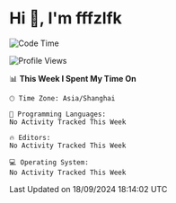 # Hi 👋, I'm fffzlfk

<!--START_SECTION:waka-->
![Code Time](http://img.shields.io/badge/Code%20Time-969%20hrs%203%20mins-blue)

![Profile Views](http://img.shields.io/badge/Profile%20Views-0-blue)

📊 **This Week I Spent My Time On** 

```text
🕑︎ Time Zone: Asia/Shanghai

💬 Programming Languages: 
No Activity Tracked This Week

🔥 Editors: 
No Activity Tracked This Week

💻 Operating System: 
No Activity Tracked This Week
```


 Last Updated on 18/09/2024 18:14:02 UTC
<!--END_SECTION:waka-->
